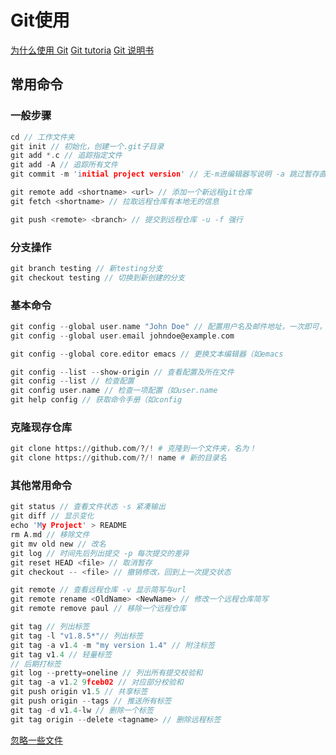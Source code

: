 # Git使用

[为什么使用 Git](https://csdiy.wiki/%E5%BF%85%E5%AD%A6%E5%B7%A5%E5%85%B7/Git/)
[Git tutoria](https://missing.csail.mit.edu/2020/version-control/)
[Git 说明书](https://git-scm.com/book/zh/v2)

## 常用命令

### 一般步骤

```C
cd // 工作文件夹
git init // 初始化，创建一个.git子目录
git add *.c // 追踪指定文件
git add -A // 追踪所有文件
git commit -m 'initial project version' // 无-m进编辑器写说明 -a 跳过暂存直接提交 --amend 重新提交

git remote add <shortname> <url> // 添加一个新远程git仓库
git fetch <shortname> // 拉取远程仓库有本地无的信息

git push <remote> <branch> // 提交到远程仓库 -u -f 强行
```

### 分支操作

```C
git branch testing // 新testing分支
git checkout testing // 切换到新创建的分支

```

### 基本命令

```C
git config --global user.name "John Doe" // 配置用户名及邮件地址，一次即可，对特定项目使用不同地址，去掉--global
git config --global user.email johndoe@example.com

git config --global core.editor emacs // 更换文本编辑器（如emacs

git config --list --show-origin // 查看配置及所在文件
git config --list // 检查配置
git config user.name // 检查一项配置（如user.name
git help config // 获取命令手册（如config
```

### 克隆现存仓库

```python
git clone https://github.com/?/! # 克隆到一个文件夹，名为！
git clone https://github.com/?/! name # 新的目录名

```

### 其他常用命令

```C
git status // 查看文件状态 -s 紧凑输出
git diff // 显示变化
echo 'My Project' > README
rm A.md // 移除文件
git mv old new // 改名
git log // 时间先后列出提交 -p 每次提交的差异
git reset HEAD <file> // 取消暂存
git checkout -- <file> // 撤销修改，回到上一次提交状态

git remote // 查看远程仓库 -v 显示简写与url
git remote rename <OldName> <NewName> // 修改一个远程仓库简写
git remote remove paul // 移除一个远程仓库

git tag // 列出标签
git tag -l "v1.8.5*"// 列出标签
git tag -a v1.4 -m "my version 1.4" // 附注标签
git tag v1.4 // 轻量标签
// 后期打标签
git log --pretty=oneline // 列出所有提交校验和
git tag -a v1.2 9fceb02 // 对应部分校验和
git push origin v1.5 // 共享标签
git push origin --tags // 推送所有标签
git tag -d v1.4-lw // 删除一个标签
git tag origin --delete <tagname> // 删除远程标签

```

[忽略一些文件](https://git-scm.com/book/zh/v2/Git-%E5%9F%BA%E7%A1%80-%E8%AE%B0%E5%BD%95%E6%AF%8F%E6%AC%A1%E6%9B%B4%E6%96%B0%E5%88%B0%E4%BB%93%E5%BA%93)
